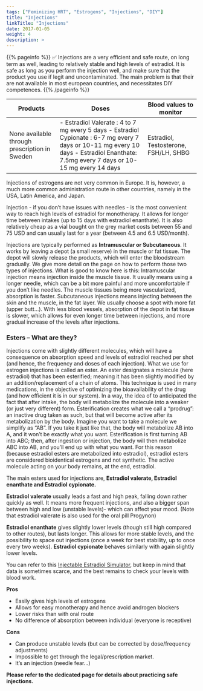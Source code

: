 ```yaml
---
tags: ["Feminizing HRT", "Estrogens", "Injections", "DIY"]
title: "Injections"
linkTitle: "Injections"
date: 2017-01-05
weight: 4
description: >
---
```


{{% pageinfo %}}
✅ Injections are a very efficient and safe route, on long term as well, leading to relatively stable and high levels of estradiol. It is safe as long as you perform the injection well, and make sure that the product you use if legit and uncontaminated. 
The main problem is that their are not available in most european countries, and necessitates DIY competences.
{{% /pageinfo %}}

|Products|Doses|Blood values to monitor|
|--------|-----|----|
|None available through prescription in Sweden|- Estradiol Valerate : 4 to 7 mg every 5 days - Estradiol Cypionate : 6-7 mg every 7 days or 10-11 mg every 10 days - Estradiol Enanthate: 7.5mg every 7 days or 10-15 mg every 14 days|Estradiol, Testosterone, FSH/LH, SHBG|


Injections of estrogens are not very common in Europe. It is, however, a much more common administration route in other countries, namely in the USA, Latin America, and Japan.

Injection - if you don’t have issues with needles - is the most convenient way to reach high levels of estradiol for monotherapy. It allows for longer time between intakes (up to 15 days with estradiol enanthate). It is also relatively cheap as a vial bought on the grey market costs between 55 and 75 USD and can usually last for a year (between 4.5 and 6.5 USD/month).

Injections are typically performed as **Intramuscular or Subcutaneous**. It works by leaving a depot (a small reserve) in the muscle or fat tissue. The depot will slowly release the products, which will enter the bloodstream gradually. We give more detail on the page on how to perform those two types of injections. What is good to know here is this:
Intramuscular injection means injection inside the muscle tissue. It usually means using a longer needle, which can be a bit more painful and more uncomfortable if you don’t like needles. The muscle tissues being more vascularized, absorption is faster.
Subcutaneous injections means injecting between the skin and the muscle, in the fat layer. We usually choose a spot with more fat (upper butt…). With less blood vessels, absorption of the depot in fat tissue is slower, which allows for even longer time between injections, and more gradual increase of the levels after injections. 

### Esters – What are they? ###

Injections come with slightly different molecules, which will have a consequence on absorption speed and levels of estradiol reached per shot (and hence, the frequency and doses of each injection). What we use for estrogen injections is called an ester. An ester designates a molecule (here estradiol) that has been esterified; meaning it has been slightly modified by an addition/replacement of a chain of atoms. This technique is used in many medications, in the objective of optimizing the bioavailability of the drug (and how efficient it is in our system). In a way, the idea of to anticipated the fact that after intake, the body will metabolize the molecule into a weaker (or just very different) form. Esterification creates what we call a “prodrug”: an inactive drug taken as such, but that will become active after its metabolization by the body. Imagine you want to take a molecule we simplify as “AB”. If you take it just like that, the body will metabolize AB into A, and it won’t be exactly what you want. Esterification is first turning AB into ABC; then, after ingestion or injection, the body will then metabolize ABC into AB, and you’ll end up with what you want. For this reason (because estradiol esters are metabolized into estradiol), estradiol esters are considered bioidentical estrogens and not synthetic. The active molecule acting on your body remains, at the end, estradiol. 

The main esters used for injections are, **Estradiol valerate, Estradiol enanthate and Estradiol cypionate.**
	
**Estradiol valerate** usually leads a fast and high peak, falling down rather quickly as well. It means more frequent injections, and also a bigger span between high and low (unstable levels)- which can affect your mood. (Note that estradiol valerate is also used for the oral pill Progynon)

**Estradiol enanthate** gives slightly lower levels (though still high compared to other routes), but lasts longer. This allows for more stable levels, and the possibility to space out injections (once a week for best stability, up to once every two weeks). **Estradiol cypionate** behaves similarly with again slightly lower levels.

You can refer to this [Injectable Estradiol Simulator](https://transfemscience.org/misc/injectable-e2-simulator/), but keep in mind that data is sometimes scarce, and the best remains to check your levels with blood work.

**Pros**
- Easily gives high levels of estrogens
- Allows for easy monotherapy and hence avoid androgen blockers
- Lower risks than with oral route
- No difference of absorption between individual (everyone is receptive)

**Cons**
- Can produce unstable levels (but can be corrected by dose/frequency adjustments)
- Impossible to get through the legal/prescription market.
- It’s an injection (needle fear…)

                     
**Please refer to the dedicated page for details about practicing safe injections.**

